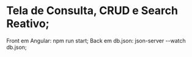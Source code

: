# Tela de Consulta, CRUD e Search Reativo;
Front em Angular: npm run start;
Back em db.json: json-server --watch db.json;
